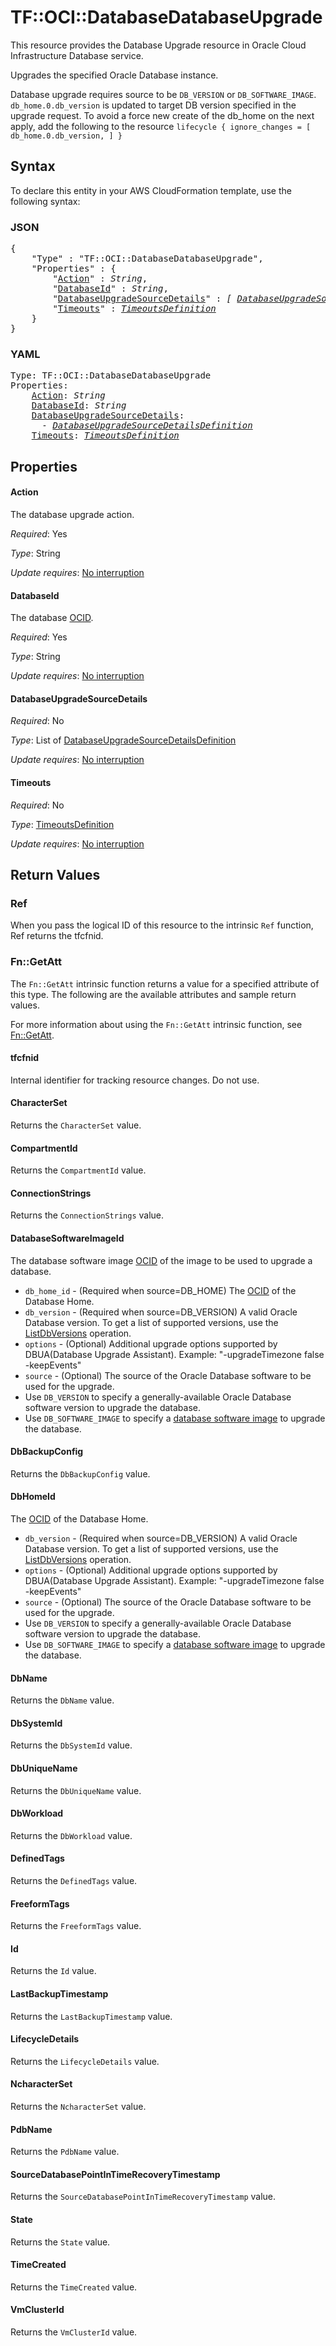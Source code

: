 # TF::OCI::DatabaseDatabaseUpgrade

This resource provides the Database Upgrade resource in Oracle Cloud Infrastructure Database service.

Upgrades the specified Oracle Database instance.

Database upgrade requires source to be `DB_VERSION` or `DB_SOFTWARE_IMAGE`.
	`db_home.0.db_version` is updated to target DB version specified in the upgrade request. 
	To avoid a force new create of the db_home on the next apply, add the following to the resource
	```
	lifecycle {
	   	ignore_changes = [
	   		db_home.0.db_version,
	   	]
	}
	```

## Syntax

To declare this entity in your AWS CloudFormation template, use the following syntax:

### JSON

<pre>
{
    "Type" : "TF::OCI::DatabaseDatabaseUpgrade",
    "Properties" : {
        "<a href="#action" title="Action">Action</a>" : <i>String</i>,
        "<a href="#databaseid" title="DatabaseId">DatabaseId</a>" : <i>String</i>,
        "<a href="#databaseupgradesourcedetails" title="DatabaseUpgradeSourceDetails">DatabaseUpgradeSourceDetails</a>" : <i>[ <a href="databaseupgradesourcedetailsdefinition.md">DatabaseUpgradeSourceDetailsDefinition</a>, ... ]</i>,
        "<a href="#timeouts" title="Timeouts">Timeouts</a>" : <i><a href="timeoutsdefinition.md">TimeoutsDefinition</a></i>
    }
}
</pre>

### YAML

<pre>
Type: TF::OCI::DatabaseDatabaseUpgrade
Properties:
    <a href="#action" title="Action">Action</a>: <i>String</i>
    <a href="#databaseid" title="DatabaseId">DatabaseId</a>: <i>String</i>
    <a href="#databaseupgradesourcedetails" title="DatabaseUpgradeSourceDetails">DatabaseUpgradeSourceDetails</a>: <i>
      - <a href="databaseupgradesourcedetailsdefinition.md">DatabaseUpgradeSourceDetailsDefinition</a></i>
    <a href="#timeouts" title="Timeouts">Timeouts</a>: <i><a href="timeoutsdefinition.md">TimeoutsDefinition</a></i>
</pre>

## Properties

#### Action

The database upgrade action.

_Required_: Yes

_Type_: String

_Update requires_: [No interruption](https://docs.aws.amazon.com/AWSCloudFormation/latest/UserGuide/using-cfn-updating-stacks-update-behaviors.html#update-no-interrupt)

#### DatabaseId

The database [OCID](https://docs.cloud.oracle.com/iaas/Content/General/Concepts/identifiers.htm).

_Required_: Yes

_Type_: String

_Update requires_: [No interruption](https://docs.aws.amazon.com/AWSCloudFormation/latest/UserGuide/using-cfn-updating-stacks-update-behaviors.html#update-no-interrupt)

#### DatabaseUpgradeSourceDetails

_Required_: No

_Type_: List of <a href="databaseupgradesourcedetailsdefinition.md">DatabaseUpgradeSourceDetailsDefinition</a>

_Update requires_: [No interruption](https://docs.aws.amazon.com/AWSCloudFormation/latest/UserGuide/using-cfn-updating-stacks-update-behaviors.html#update-no-interrupt)

#### Timeouts

_Required_: No

_Type_: <a href="timeoutsdefinition.md">TimeoutsDefinition</a>

_Update requires_: [No interruption](https://docs.aws.amazon.com/AWSCloudFormation/latest/UserGuide/using-cfn-updating-stacks-update-behaviors.html#update-no-interrupt)

## Return Values

### Ref

When you pass the logical ID of this resource to the intrinsic `Ref` function, Ref returns the tfcfnid.

### Fn::GetAtt

The `Fn::GetAtt` intrinsic function returns a value for a specified attribute of this type. The following are the available attributes and sample return values.

For more information about using the `Fn::GetAtt` intrinsic function, see [Fn::GetAtt](https://docs.aws.amazon.com/AWSCloudFormation/latest/UserGuide/intrinsic-function-reference-getatt.html).

#### tfcfnid

Internal identifier for tracking resource changes. Do not use.

#### CharacterSet

Returns the <code>CharacterSet</code> value.

#### CompartmentId

Returns the <code>CompartmentId</code> value.

#### ConnectionStrings

Returns the <code>ConnectionStrings</code> value.

#### DatabaseSoftwareImageId

The database software image [OCID](https://docs.cloud.oracle.com/iaas/Content/General/Concepts/identifiers.htm) of the image to be used to upgrade a database.
* `db_home_id` - (Required when source=DB_HOME) The [OCID](https://docs.cloud.oracle.com/iaas/Content/General/Concepts/identifiers.htm) of the Database Home.
* `db_version` - (Required when source=DB_VERSION) A valid Oracle Database version. To get a list of supported versions, use the [ListDbVersions](https://docs.cloud.oracle.com/iaas/api/#/en/database/latest/DbVersionSummary/ListDbVersions) operation.
* `options` - (Optional) Additional upgrade options supported by DBUA(Database Upgrade Assistant). Example: "-upgradeTimezone false -keepEvents"
* `source` - (Optional) The source of the Oracle Database software to be used for the upgrade.
* Use `DB_VERSION` to specify a generally-available Oracle Database software version to upgrade the database.
* Use `DB_SOFTWARE_IMAGE` to specify a [database software image](https://docs.cloud.oracle.com/iaas/Content/Database/Concepts/databasesoftwareimage.htm) to upgrade the database.

#### DbBackupConfig

Returns the <code>DbBackupConfig</code> value.

#### DbHomeId

The [OCID](https://docs.cloud.oracle.com/iaas/Content/General/Concepts/identifiers.htm) of the Database Home.
* `db_version` - (Required when source=DB_VERSION) A valid Oracle Database version. To get a list of supported versions, use the [ListDbVersions](https://docs.cloud.oracle.com/iaas/api/#/en/database/latest/DbVersionSummary/ListDbVersions) operation.
* `options` - (Optional) Additional upgrade options supported by DBUA(Database Upgrade Assistant). Example: "-upgradeTimezone false -keepEvents"
* `source` - (Optional) The source of the Oracle Database software to be used for the upgrade.
* Use `DB_VERSION` to specify a generally-available Oracle Database software version to upgrade the database.
* Use `DB_SOFTWARE_IMAGE` to specify a [database software image](https://docs.cloud.oracle.com/iaas/Content/Database/Concepts/databasesoftwareimage.htm) to upgrade the database.

#### DbName

Returns the <code>DbName</code> value.

#### DbSystemId

Returns the <code>DbSystemId</code> value.

#### DbUniqueName

Returns the <code>DbUniqueName</code> value.

#### DbWorkload

Returns the <code>DbWorkload</code> value.

#### DefinedTags

Returns the <code>DefinedTags</code> value.

#### FreeformTags

Returns the <code>FreeformTags</code> value.

#### Id

Returns the <code>Id</code> value.

#### LastBackupTimestamp

Returns the <code>LastBackupTimestamp</code> value.

#### LifecycleDetails

Returns the <code>LifecycleDetails</code> value.

#### NcharacterSet

Returns the <code>NcharacterSet</code> value.

#### PdbName

Returns the <code>PdbName</code> value.

#### SourceDatabasePointInTimeRecoveryTimestamp

Returns the <code>SourceDatabasePointInTimeRecoveryTimestamp</code> value.

#### State

Returns the <code>State</code> value.

#### TimeCreated

Returns the <code>TimeCreated</code> value.

#### VmClusterId

Returns the <code>VmClusterId</code> value.

